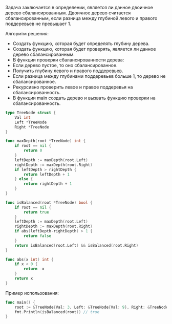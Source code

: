Задача заключается в определении, является ли данное двоичное дерево сбалансированным. Двоичное дерево считается сбалансированным, если разница между глубиной левого и правого поддеревьев не превышает 1.

Алгоритм решения:

- Создать функцию, которая будет определять глубину дерева.
- Создать функцию, которая будет проверять, является ли данное дерево сбалансированным.
- В функции проверки сбалансированности дерева:
- Если дерево пустое, то оно сбалансированное.
- Получить глубину левого и правого поддеревьев.
- Если разница между глубинами поддеревьев больше 1, то дерево не сбалансированное.
- Рекурсивно проверить левое и правое поддеревья на сбалансированность.
- В функции main создать дерево и вызвать функцию проверки на сбалансированность.

```go
type TreeNode struct {
    Val int
    Left *TreeNode
    Right *TreeNode
}

func maxDepth(root *TreeNode) int {
    if root == nil {
        return 0
    }
    leftDepth := maxDepth(root.Left)
    rightDepth := maxDepth(root.Right)
    if leftDepth > rightDepth {
        return leftDepth + 1
    } else {
        return rightDepth + 1
    }
}

func isBalanced(root *TreeNode) bool {
    if root == nil {
        return true
    }
    leftDepth := maxDepth(root.Left)
    rightDepth := maxDepth(root.Right)
    if abs(leftDepth-rightDepth) > 1 {
        return false
    }
    return isBalanced(root.Left) && isBalanced(root.Right)
}

func abs(x int) int {
    if x < 0 {
        return -x
    }
    return x
}
```

Пример использования:

```go
func main() {
    root := &TreeNode{Val: 3, Left: &TreeNode{Val: 9}, Right: &TreeNode{Val: 20, Left: &TreeNode{Val: 15}, Right: &TreeNode{Val: 7}}}
    fmt.Println(isBalanced(root)) // true
}
```
